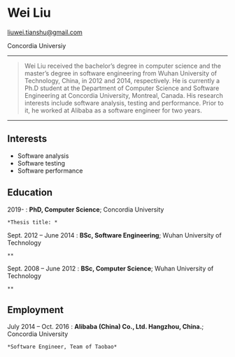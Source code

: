 Wei Liu
============
liuwei.tianshu@gmail.com

Concordia Universiy

----

>  Wei Liu received the bachelor’s degree in computer science and the master’s degree in software engineering from Wuhan University of Technology, China, in 2012 and 2014, 
>  respectively. He is currently a Ph.D student at the Department of Computer Science and Software Engineering at Concordia University, Montreal, Canada. His research interests 
>  include software analysis, testing and performance. Prior to it, he worked at Alibaba as a software engineer for two years.

----


Interests
---------

* Software analysis
* Software testing
* Software performance


Education
---------

2019- 
:   **PhD, Computer Science**; Concordia University

    *Thesis title: *

Sept. 2012 – June 2014
:   **BSc, Software Engineering**; Wuhan University of Technology

    **
    
Sept. 2008 – June 2012
:   **BSc, Computer Science**; Wuhan University of Technology

    **


Employment
---------
July 2014 – Oct. 2016
:   **Alibaba (China) Co., Ltd. Hangzhou, China.**; Concordia University

    *Software Engineer, Team of Taobao*
